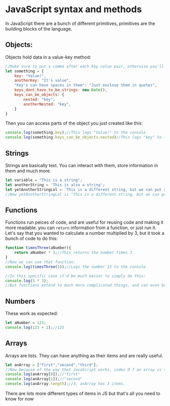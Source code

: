# JavaScript syntax and methods
In JavaScript there are a bunch of different primitives, primitives are the building blocks of the language.

## Objects:
Objects hold data in a value-key method:
```js
//Make sure to put a comma after each key value pair, otherwise you'll get a syntax error.
let something = {
	key: "Value!",
	anotherKey: "It's value",
	"Key's can have spaces in them": "Just enclose them in quotes",
	keys_dont_have_to_be_strings: new Date(),
	keys_can_be_objects: {
		nested: "key",
		anotherNested: "key",
	}
}
```
Then you can access parts of the object you just created like this:
```js
console.log(something.key);//This logs "Value!" to the console.
console.log(something.keys_can_be_objects.nested)//This logs "key" to the console, getting it from the nested part of the object we made
```

## Strings
Strings are basically text. You can interact with them, store information in them and much more.
```js
let variable = "This is a string";
let anotherString = 'This is also a string';
let yetAnotherStringLol = `This is a different string, but we can put another string inside it: This is 'variable': ${variable}`
//Now yetAnotherStringLol is "This is a different string, but we can put another string inside it: This is 'variable': This is a string"
```

## Functions
Functions run peices of code, and are useful for reusing code and making it more readable. you can `return` information from a function, or just run it. Let's say that you wanted to calculate a number multiplied by 3, but it took a bunch of code to do this:
```js
function timesThree(aNumber){
	return aNumber * 3;//This returns the number times 3.
}
//Now we can use that function:
console.log(timesThree(5));//Logs the number 15 to the console

//In this specific case it'd be much easier to simply do this:
console.log(5 * 3);
//But functions extend to much more complicated things, and can even be used in other functions!
```

## Numbers
These work as expected: 
```js
let aNumber = 123;
console.log(123 + 2);//125
```

## Arrays
Arrays are lists. They can have anything as their items and are really useful.
```js
let anArray = ["first","second","third"];
//Now because of the way that JavaScript works, index 0 f an array is the first item =|
console.log(anArray[0]);//"first"
console.log(anArray[1]);//"second"
console.log(anArray.length);//3, anArray has 3 items.
```
There are lots more different types of items in JS but that's all you need to know for now